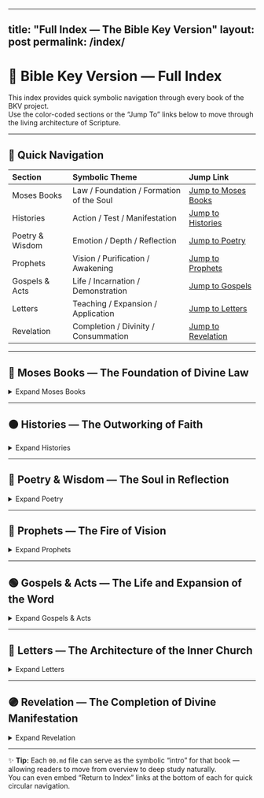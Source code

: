

---
title: "Full Index — The Bible Key Version"
layout: post
permalink: /index/
---

# 📜 **Bible Key Version — Full Index**

This index provides quick symbolic navigation through every book of the BKV project.  
Use the color-coded sections or the “Jump To” links below to move through the living architecture of Scripture.

---

## 🔗 Quick Navigation

| Section | Symbolic Theme | Jump Link |
| :--- | :--- | :--- |
| <span class="color-moses">Moses Books</span> | Law / Foundation / Formation of the Soul | [Jump to Moses Books](#moses) |
| <span class="color-histories">Histories</span> | Action / Test / Manifestation | [Jump to Histories](#histories) |
| <span class="color-poetry">Poetry & Wisdom</span> | Emotion / Depth / Reflection | [Jump to Poetry](#poetry) |
| <span class="color-prophets">Prophets</span> | Vision / Purification / Awakening | [Jump to Prophets](#prophets) |
| <span class="color-gospels">Gospels & Acts</span> | Life / Incarnation / Demonstration | [Jump to Gospels](#gospels) |
| <span class="color-letters">Letters</span> | Teaching / Expansion / Application | [Jump to Letters](#letters) |
| <span class="color-revelation">Revelation</span> | Completion / Divinity / Consummation | [Jump to Revelation](#revelation) |

---

## 📘 <a id="moses"></a> <span class="color-moses">Moses Books — The Foundation of Divine Law</span>

<details>
<summary>Expand Moses Books</summary>

- [Genesis](Genesis_00.md)
- [Exodus](Exodus_00.md)
- [Leviticus](Leviticus_00.md)
- [Numbers](Numbers_00.md)
- [Deuteronomy](Deuteronomy_00.md)

</details>

---

## 🟤 <a id="histories"></a> <span class="color-histories">Histories — The Outworking of Faith</span>

<details>
<summary>Expand Histories</summary>

- [Joshua](Joshua_00.md)
- [Judges](Judges_00.md)
- [Ruth](Ruth_00.md)
- [1 Samuel](1_Samuel_00.md)
- [2 Samuel](2_Samuel_00.md)
- [1 Kings](1_Kings_00.md)
- [2 Kings](2_Kings_00.md)
- [1 Chronicles](1_Chronicles_00.md)
- [2 Chronicles](2_Chronicles_00.md)
- [Ezra](Ezra_00.md)
- [Nehemiah](Nehemiah_00.md)
- [Esther](Esther_00.md)

</details>

---

## 💜 <a id="poetry"></a> <span class="color-poetry">Poetry & Wisdom — The Soul in Reflection</span>

<details>
<summary>Expand Poetry</summary>

- [Job](Job_00.md)
- [Psalms](Psalms_00.md)
- [Proverbs](Proverbs_00.md)
- [Ecclesiastes](Ecclesiastes_00.md)
- [Song of Solomon](Song_of_Solomon_00.md)

</details>

---

## 🔴 <a id="prophets"></a> <span class="color-prophets">Prophets — The Fire of Vision</span>

<details>
<summary>Expand Prophets</summary>

- [Isaiah](Isaiah_00.md)
- [Jeremiah](Jeremiah_00.md)
- [Lamentations](Lamentations_00.md)
- [Ezekiel](Ezekiel_00.md)
- [Daniel](Daniel_00.md)
- [Hosea](Hosea_00.md)
- [Joel](Joel_00.md)
- [Amos](Amos_00.md)
- [Obadiah](Obadiah_00.md)
- [Jonah](Jonah_00.md)
- [Micah](Micah_00.md)
- [Nahum](Nahum_00.md)
- [Habakkuk](Habakkuk_00.md)
- [Zephaniah](Zephaniah_00.md)
- [Haggai](Haggai_00.md)
- [Zechariah](Zechariah_00.md)
- [Malachi](Malachi_00.md)

</details>

---

## 🟢 <a id="gospels"></a> <span class="color-gospels">Gospels & Acts — The Life and Expansion of the Word</span>

<details>
<summary>Expand Gospels & Acts</summary>

- [Matthew](Matthew_00.md)
- [Mark](Mark_00.md)
- [Luke](Luke_00.md)
- [John](John_00.md)
- [Acts](Acts_00.md)

</details>

---

## 🔵 <a id="letters"></a> <span class="color-letters">Letters — The Architecture of the Inner Church</span>

<details>
<summary>Expand Letters</summary>

- [Romans](Romans_00.md)
- [1 Corinthians](1_Corinthians_00.md)
- [2 Corinthians](2_Corinthians_00.md)
- [Galatians](Galatians_00.md)
- [Ephesians](Ephesians_00.md)
- [Philippians](Philippians_00.md)
- [Colossians](Colossians_00.md)
- [1 Thessalonians](1_Thessalonians_00.md)
- [2 Thessalonians](2_Thessalonians_00.md)
- [1 Timothy](1_Timothy_00.md)
- [2 Timothy](2_Timothy_00.md)
- [Titus](Titus_00.md)
- [Philemon](Philemon_00.md)
- [Hebrews](Hebrews_00.md)
- [James](James_00.md)
- [1 Peter](1_Peter_00.md)
- [2 Peter](2_Peter_00.md)
- [1 John](1_John_00.md)
- [2 John](2_John_00.md)
- [3 John](3_John_00.md)
- [Jude](Jude_00.md)

</details>

---

## 🟣 <a id="revelation"></a> <span class="color-revelation">Revelation — The Completion of Divine Manifestation</span>

<details>
<summary>Expand Revelation</summary>

- [Revelation](Revelation_00.md)

</details>

---

✨ **Tip:** Each `00.md` file can serve as the symbolic “intro” for that book — allowing readers to move from overview to deep study naturally.  
You can even embed “Return to Index” links at the bottom of each for quick circular navigation.
